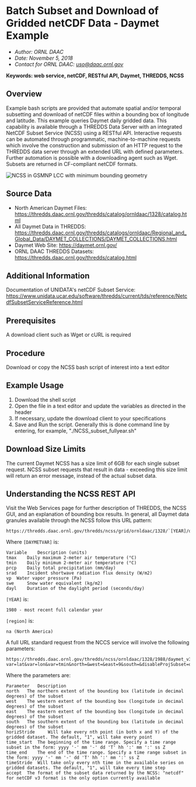 # Batch Subset and Download of Gridded netCDF Data - Daymet Example

- *Author: ORNL DAAC*
- *Date: November 5, 2018*
- *Contact for ORNL DAAC: uso@daac.ornl.gov*

**Keywords: web service, netCDF, RESTful API, Daymet, THREDDS, NCSS**

## Overview

Example bash scripts are provided that automate spatial and/or temporal subsetting and download of netCDF files within a bounding box of longitude and latitude. This example queries Daymet daily gridded data. This capability is available through a THREDDS Data Server with an integrated NetCDF Subset Service (NCSS) using a RESTful API. Interactive requests can be automated through programmatic, machine-to-machine requests which involve the construction and submission of an HTTP request to the THREDDS data server through an extended URL with defined parameters. Further automation is possible with a downloading agent such as Wget. Subsets are returned in CF-compliant netCDF formats.

![NCSS in GSMNP LCC with minimum bounding geometry](NCSS_GSMNP_LCCboundingbox_withMinimumBoundingGeometry.png)

## Source Data

- North American Daymet Files: https://thredds.daac.ornl.gov/thredds/catalog/ornldaac/1328/catalog.html
- All Daymet Data in THREDDS: https://thredds.daac.ornl.gov/thredds/catalogs/ornldaac/Regional_and_Global_Data/DAYMET_COLLECTIONS/DAYMET_COLLECTIONS.html
- Daymet Web Site: https://daymet.ornl.gov/
- ORNL DAAC THREDDS Datasets: https://thredds.daac.ornl.gov/thredds/catalog.html

## Additional Information

Documentation of UNIDATA's netCDF Subset Service: https://www.unidata.ucar.edu/software/thredds/current/tds/reference/NetcdfSubsetServiceReference.html

## Prerequisites

A download client such as Wget or cURL is required

## Procedure

Download or copy the NCSS bash script of interest into a text editor

## Example Usage

1. Download the shell script
2. Open the file in a text editor and update the variables as directed in the header
3. If necessary, update the download client to your specifications
4. Save and Run the script. Generally this is done command line by entering, for example, "./NCSS_subset_fullyear.sh"

## Download Size Limits

The current Daymet NCSS has a size limit of 6GB for each single subset request. NCSS subset requests that result in data - exceeding this size limit will return an error message, instead of the actual subset data.

## Understanding the NCSS REST API

Visit the Web Services page for further description of THREDDS, the NCSS GUI, and an explanation of bounding box results.
In general, all Daymet data granules available through the NCSS follow this URL pattern:

    https://thredds.daac.ornl.gov/thredds/ncss/grid/ornldaac/1328/`[YEAR]/daymet_v3_[DAYMETVAR]_[YEAR]_[region].nc4

Where `[DAYMETVAR]` is:

    Variable 	Description (units)
    tmax 	Daily maximum 2-meter air temperature (°C)
    tmin 	Daily minimum 2-meter air temperature (°C)
    prcp 	Daily total precipitation (mm/day)
    srad 	Incident shortwave radiation flux density (W/m2)
    vp 	Water vapor pressure (Pa)
    swe 	Snow water equivalent (kg/m2)
    dayl 	Duration of the daylight period (seconds/day)

`[YEAR]` is:

    1980 - most recent full calendar year

`[region]` is:

    na (North America)

A full URL standard request from the NCCS service will involve the following parameters:

    https://thredds.daac.ornl.gov/thredds/ncss/ornldaac/1328/1988/daymet_v3_[DAYMETVAR]_[YEAR]_[region].nc4?var=lat&var=lon&var=tmin&north=&west=&east=9&south=&disableProjSubset=on&horizStride=1&time_start=Z&time_end=&timeStride=&accept=netcdf

Where the parameters are:

    Parameter 	Description
    north 	The northern extent of the bounding box (latitude in decimal degrees) of the subset
    west 	The western extent of the bounding box (longitude in decimal degrees) of the subset
    east 	The eastern extent of the bounding box (longitude in decimal degrees) of the subset
    south 	The southern extent of the bounding box (latitude in decimal degrees) of the subset
    horizStride 	Will take every nth point (in both x and Y) of the gridded dataset. The default, "1", will take every point
    time_start 	The beginning of the time range. Specify a time range subset in the form: yyyy '-' mm '-' dd 'T' hh ':' mm ':' ss Z
    time_end 	The end of the time range. Specify a time range subset in the form: yyyy '-' mm '-' dd 'T' hh ':' mm ':' ss Z
    timeStride 	Will take only every nth time in the available series on gridded datasets. The default, "1", will take every time step
    accept 	The format of the subset data returned by the NCSS: "netcdf" for netCDF v3 format is the only option currently available